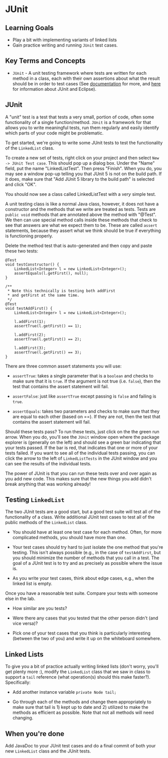 # JUnit

## Learning Goals

* Play a bit with implementing variants of linked lists
* Gain practice writing and running `JUnit` test cases.

## Key Terms and Concepts

* `JUnit` - A unit testing framework where tests are written for each method in a class, each with their own assertions about what the result should be in order to test cases (See [documentation](https://junit.org/junit5/) for more, and [here](https://www.qualitestgroup.com/resources/knowledge-center/how-to-guide/set-junit-eclipse/) for information about JUnit and Eclipse).

## JUnit

A "unit" test is a test that tests a very small, portion of code, often some functionality of a single function/method.  `JUnit` is a framework for that allows you to write meaningful tests, run them regularly and easily identify which parts of your code might be problematic.

To get started, we're going to write some JUnit tests to test the functionality of the `LinkedList` class.

To create a new set of tests, right click on your project and then select `New -> JUnit Test case`.  This should pop up a dialog box.  Under the "Name" field, put the name "LinkedListTest". Then press "Finish".  When you do, you may see a window pop-up telling you that JUnit 5 is not on the build path.  If it does, make sure that "Add JUnit 5 library to the build path" is selected and click "OK".

You should now see a class called LinkedListTest with a *very* simple test.

A unit testing class is like a normal Java class, however, it does not have a constructor and the methods that we write are treated as tests.  Tests are `public void` methods that are annotated above the method with "@Test".  We then can use special method calls inside these methods that check to see that answers are what we expect them to be.  These are called `assert` statements, because they assert what we think should be true if everything is functioning properly.

Delete the method test that is auto-generated and then copy and paste these two tests:


	@Test
	void testConstructor() {
		LinkedList<Integer> l = new LinkedList<Integer>();
		assertEquals(l.getFirst(), null);
	}

	/**
	 * Note this technically is testing both addFirst
	 * and getFirst at the same time.
	 */
	@Test
	void testAddFirst() {
		LinkedList<Integer> l = new LinkedList<Integer>();
	
		l.addFirst(1);
		assertTrue(l.getFirst() == 1);
		
		l.addFirst(2);
		assertTrue(l.getFirst() == 2);

		l.addFirst(3);
		assertTrue(l.getFirst() == 3);
	}




There are three common assert statements you will use:

* `assertTrue`: takes a single parameter that is a `boolean` and checks to make sure that it is `true`.  If the argument is not true (i.e. `false`), then the test that contains the assert statement will fail.

* `assertFalse`: just like `assertTrue` except passing is `false` and failing is `true`.

* `assertEquals`: takes two parameters and checks to make sure that they are equal to each other (based on ==).  If they are not, then the test that contains the assert statement will fail.

Should these tests pass?  To run these tests, just click on the the green run arrow.  When you do, you'll see the `JUnit` window open where the package explorer is (generally on the left) and should see a green bar indicating that your tests passed.  If the bar is red, that indicates that one or more of your tests failed.  If you want to see all of the individual tests passing, you can click the arrow to the left of `LinkedListTests` in the JUnit window and you can see the results of the individual tests.

The power of JUnit is that you can run these tests over and over again as you add new code.  This makes sure that the new things you add didn't break anything that was working already!

## Testing `LinkedList`

The two JUnit tests are a good start, but a good test suite will test all of the functionality of a class.  Write additional JUnit test cases to test all of the public methods of the `LinkedList` class.

* You should have at least one test case for each method.  Often, for more complicated methods, you should have more than one.

* Your test cases should try hard to just isolate the one method that you're testing.  This isn't always possible (e.g., in the case of `testAddFirst`, but you should minimize the number of methods that you call in a test.  The goal of a JUnit test is to try and as precisely as possible where the issue is.

* As you write your test cases, think about edge cases, e.g., when the linked list is empty.


Once you have a reasonable test suite. Compare your tests with someone else in the lab.

* How similar are you tests?

* Were there any cases that you tested that the other person didn't (and vice versa)?

* Pick one of your test cases that you think is particularly interesting (between the two of you) and write it up on the whiteboard somewhere.

## Linked Lists

To give you a bit of practice actually writing linked lists (don't worry, you'll get plenty more :), modify the `LinkedList` class that we saw in class to support a `tail` reference (what operation(s) should this make faster?).  Specifically:

* Add another instance variable `private Node tail;`

* Go through each of the methods and change them appropriately to make sure that tail is 1) kept up to date and 2) utilized to make the methods as efficient as possible.  Note that not all methods will need changing.

## When you're done

Add JavaDoc to your JUnit test cases and do a final commit of both your new `LinkedList` class and the JUnit tests.

